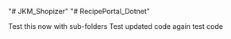 "# JKM_Shopizer" 
"# RecipePortal_Dotnet" 


Test this now
with sub-folders
Test
updated code
again
test code

